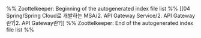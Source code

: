 %% Zoottelkeeper: Beginning of the autogenerated index file list  %%
 [[04 Spring/Spring Cloud로 개발하는 MSA/2. API Gateway Service/2. API Gateway란?|2. API Gateway란?]]
%% Zoottelkeeper: End of the autogenerated index file list  %%
